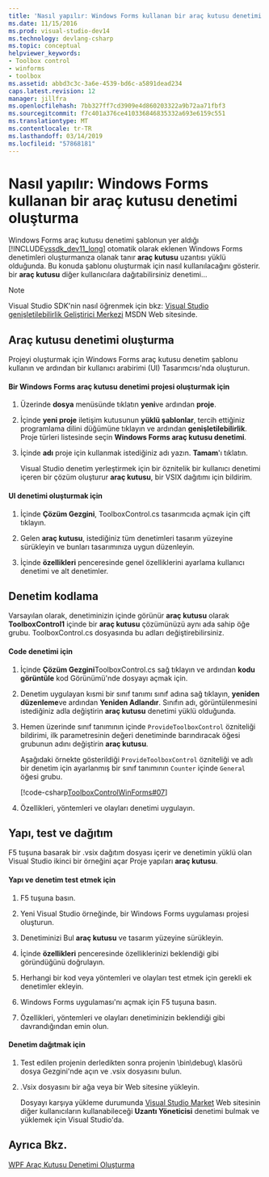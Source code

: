 ```yaml
---
title: 'Nasıl yapılır: Windows Forms kullanan bir araç kutusu denetimi oluşturma | Microsoft Docs'
ms.date: 11/15/2016
ms.prod: visual-studio-dev14
ms.technology: devlang-csharp
ms.topic: conceptual
helpviewer_keywords:
- Toolbox control
- winforms
- toolbox
ms.assetid: abbd3c3c-3a6e-4539-bd6c-a5891dead234
caps.latest.revision: 12
manager: jillfra
ms.openlocfilehash: 7bb327ff7cd3909e4d860203322a9b72aa71fbf3
ms.sourcegitcommit: f7c401a376ce410336846835332a693e6159c551
ms.translationtype: MT
ms.contentlocale: tr-TR
ms.lasthandoff: 03/14/2019
ms.locfileid: "57868181"
---
```

# <a name="how-to-create-a-toolbox-control-that-uses-windows-forms"></a>Nasıl yapılır: Windows Forms kullanan bir araç kutusu denetimi oluşturma
Windows Forms araç kutusu denetimi şablonun yer aldığı [!INCLUDE[vssdk_dev11_long](../includes/vssdk-dev11-long-md.md)] otomatik olarak eklenen Windows Forms denetimleri oluşturmanıza olanak tanır **araç kutusu** uzantısı yüklü olduğunda. Bu konuda şablonu oluşturmak için nasıl kullanılacağını gösterir. bir **araç kutusu** diğer kullanıcılara dağıtabilirsiniz denetimi...  
  
> [!NOTE]
>  Visual Studio SDK'nin nasıl öğrenmek için bkz: [Visual Studio genişletilebilirlik Geliştirici Merkezi](http://go.microsoft.com/fwlink/?linkid=121964) MSDN Web sitesinde.  
  
## <a name="creating-a-toolbox-control"></a>Araç kutusu denetimi oluşturma  
 Projeyi oluşturmak için Windows Forms araç kutusu denetim şablonu kullanın ve ardından bir kullanıcı arabirimi (UI) Tasarımcısı'nda oluşturun.  
  
#### <a name="to-create-a-windows-forms-toolbox-control-project"></a>Bir Windows Forms araç kutusu denetimi projesi oluşturmak için  
  
1.  Üzerinde **dosya** menüsünde tıklatın **yeni**ve ardından **proje**.  
  
2.  İçinde **yeni proje** iletişim kutusunun **yüklü şablonlar**, tercih ettiğiniz programlama dilini düğümüne tıklayın ve ardından **genişletilebilirlik**. Proje türleri listesinde seçin **Windows Forms araç kutusu denetimi**.  
  
3.  İçinde **adı** proje için kullanmak istediğiniz adı yazın. **Tamam**'ı tıklatın.  
  
     Visual Studio denetim yerleştirmek için bir öznitelik bir kullanıcı denetimi içeren bir çözüm oluşturur **araç kutusu**, bir VSIX dağıtımı için bildirim.  
  
#### <a name="to-build-the-control-ui"></a>UI denetimi oluşturmak için  
  
1.  İçinde **Çözüm Gezgini**, ToolboxControl.cs tasarımcıda açmak için çift tıklayın.  
  
2.  Gelen **araç kutusu**, istediğiniz tüm denetimleri tasarım yüzeyine sürükleyin ve bunları tasarımınıza uygun düzenleyin.  
  
3.  İçinde **özellikleri** penceresinde genel özelliklerini ayarlama kullanıcı denetimi ve alt denetimler.  
  
## <a name="coding-the-control"></a>Denetim kodlama  
 Varsayılan olarak, denetiminizin içinde görünür **araç kutusu** olarak **ToolboxControl1** içinde bir **araç kutusu** çözümünüzü aynı ada sahip öğe grubu. ToolboxControl.cs dosyasında bu adları değiştirebilirsiniz.  
  
#### <a name="to-code-the-control"></a>Code denetimi için  
  
1.  İçinde **Çözüm Gezgini**ToolboxControl.cs sağ tıklayın ve ardından **kodu görüntüle** kod Görünümü'nde dosyayı açmak için.  
  
2.  Denetim uygulayan kısmi bir sınıf tanımı sınıf adına sağ tıklayın, **yeniden düzenleme**ve ardından **Yeniden Adlandır**. Sınıfın adı, görüntülenmesini istediğiniz adla değiştirin **araç kutusu** denetimi yüklü olduğunda.  
  
3.  Hemen üzerinde sınıf tanımının içinde `ProvideToolboxControl` özniteliği bildirimi, ilk parametresinin değeri denetiminde barındıracak öğesi grubunun adını değiştirin **araç kutusu**.  
  
     Aşağıdaki örnekte gösterildiği `ProvideToolboxControl` özniteliği ve adlı bir denetim için ayarlanmış bir sınıf tanımının `Counter` içinde `General` öğesi grubu.  
  
     [!code-csharp[ToolboxControlWinForms#07](../snippets/csharp/VS_Snippets_VSSDK/toolboxcontrolwinforms/cs/toolboxcontrol.cs#07)]  
  
4.  Özellikleri, yöntemleri ve olayları denetimi uygulayın.  
  
## <a name="building-testing-and-deployment"></a>Yapı, test ve dağıtım  
 F5 tuşuna basarak bir .vsix dağıtım dosyası içerir ve denetimin yüklü olan Visual Studio ikinci bir örneğini açar Proje yapıları **araç kutusu**.  
  
#### <a name="to-build-and-test-the-control"></a>Yapı ve denetim test etmek için  
  
1.  F5 tuşuna basın.  
  
2.  Yeni Visual Studio örneğinde, bir Windows Forms uygulaması projesi oluşturun.  
  
3.  Denetiminizi Bul **araç kutusu** ve tasarım yüzeyine sürükleyin.  
  
4.  İçinde **özellikleri** penceresinde özelliklerinizi beklendiği gibi göründüğünü doğrulayın.  
  
5.  Herhangi bir kod veya yöntemleri ve olayları test etmek için gerekli ek denetimler ekleyin.  
  
6.  Windows Forms uygulaması'nı açmak için F5 tuşuna basın.  
  
7.  Özellikleri, yöntemleri ve olayları denetiminizin beklendiği gibi davrandığından emin olun.  
  
#### <a name="to-deploy-the-control"></a>Denetim dağıtmak için  
  
1.  Test edilen projenin derledikten sonra projenin \bin\debug\ klasörü dosya Gezgini'nde açın ve .vsix dosyasını bulun.  
  
2.  .Vsix dosyasını bir ağa veya bir Web sitesine yükleyin.  
  
     Dosyayı karşıya yükleme durumunda [Visual Studio Market](https://marketplace.visualstudio.com/) Web sitesinin diğer kullanıcıların kullanabileceği **Uzantı Yöneticisi** denetimi bulmak ve yüklemek için Visual Studio'da.  
  
## <a name="see-also"></a>Ayrıca Bkz.  
 [WPF Araç Kutusu Denetimi Oluşturma](../extensibility/creating-a-wpf-toolbox-control.md)